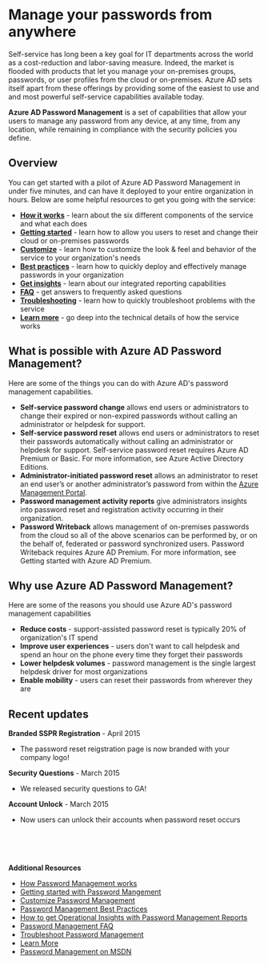 <properties
	pageTitle="What is it: Azure AD Password Management | Windows Azure"
	description="Description of password management capabilities in Azure AD, including password reset, change, password management reporting, and writeback to your local on-premises Active Directory."
	services="active-directory"
	documentationCenter=""
	authors="asteen"
	manager="kbrint"
	editor="billmath"/>

<tags
	ms.service="active-directory"
	ms.date="09/18/2015"
	wacn.date=""/>

# Manage your passwords from anywhere
Self-service has long been a key goal for IT departments across the world as a cost-reduction and labor-saving measure.  Indeed, the market is flooded with products that let you manage your on-premises groups, passwords, or user profiles from the cloud or on-premises. Azure AD sets itself apart from these offerings by providing some of the easiest to use and and most powerful self-service capabilities available today.

**Azure AD Password Management** is a set of capabilities that allow your users to manage any password from any device, at any time, from any location, while remaining in compliance with the security policies you define.

## Overview
You can get started with a pilot of Azure AD Password Management in under five minutes, and can have it deployed to your entire organization in hours.  Below are some helpful resources to get you going with the service:

* [**How it works**](/documentation/articles/active-directory-passwords-how-it-works) - learn about the six different components of the service and what each does
* [**Getting started**](/documentation/articles/active-directory-passwords-getting-started) - learn how to allow you users to reset and change their cloud or on-premises passwords
* [**Customize**](/documentation/articles/active-directory-passwords-customize) - learn how to customize the look & feel and behavior of the service to your organization's needs
* [**Best practices**](/documentation/articles/active-directory-passwords-best-practices) - learn how to quickly deploy and effectively manage passwords in your organization
* [**Get insights**](/documentation/articles/active-directory-passwords-get-insights) - learn about our integrated reporting capabilities
* [**FAQ**](/documentation/articles/active-directory-passwords-faq) - get answers to frequently asked questions
* [**Troubleshooting**](/documentation/articles/active-directory-passwords-troubleshoot) - learn how to quickly troubleshoot problems with the service
* [**Learn more**](/documentation/articles/active-directory-passwords-learn-more) - go deep into the technical details of how the service works


## What is possible with Azure AD Password Management?
Here are some of the things you can do with Azure AD's password management capabilities.

- **Self-service password change** allows end users or administrators to change their expired or non-expired passwords without calling an administrator or helpdesk for support.
- **Self-service password reset** allows end users or administrators to reset their passwords automatically without calling an administrator or helpdesk for support. Self-service password reset requires Azure AD Premium or Basic. For more information, see Azure Active Directory Editions.
- **Administrator-initiated password reset** allows an administrator to reset an end user’s or another administrator’s password from within the [Azure Management Portal](https://manage.windowsazure.cn).
- **Password management activity reports** give administrators insights into password reset and registration activity occurring in their organization.
- **Password Writeback** allows management of on-premises passwords from the cloud so all of the above scenarios can be performed by, or on the behalf of, federated or password synchronized users. Password Writeback requires Azure AD Premium. For more information, see Getting started with Azure AD Premium.

## Why use Azure AD Password Management?
Here are some of the reasons you should use Azure AD's password management capabilities

- **Reduce costs** - support-assisted password reset is typically 20% of organization's IT spend
- **Improve user experiences** - users don't want to call helpdesk and spend an hour on the phone every time they forget their passwords
- **Lower helpdesk volumes** - password management is the single largest helpdesk driver for most organizations
- **Enable mobility** - users can reset their passwords from wherever they are

## Recent updates
**Branded SSPR Registration** - April 2015

- The password reset reigstration page is now branded with your company logo!

**Security Questions** - March 2015

- We released security questions to GA!

**Account Unlock** - March 2015

- Now users can unlock their accounts when password reset occurs

<br/>
<br/>
<br/>

**Additional Resources**


* [How Password Management works](/documentation/articles/active-directory-passwords-how-it-works)
* [Getting started with Password Mangement](/documentation/articles/active-directory-passwords-getting-started)
* [Customize Password Management](/documentation/articles/active-directory-passwords-customize)
* [Password Management Best Practices](/documentation/articles/active-directory-passwords-best-practices)
* [How to get Operational Insights with Password Management Reports](/documentation/articles/active-directory-passwords-get-insights)
* [Password Management FAQ](/documentation/articles/active-directory-passwords-faq)
* [Troubleshoot Password Management](/documentation/articles/active-directory-passwords-troubleshoot)
* [Learn More](/documentation/articles/active-directory-passwords-learn-more)
* [Password Management on MSDN](https://msdn.microsoft.com/zh-cn/library/azure/dn510386.aspx)
